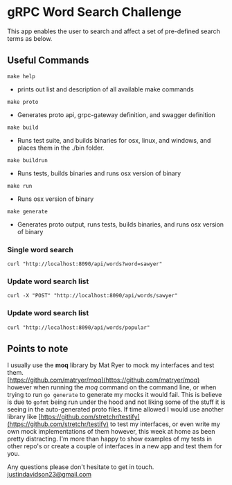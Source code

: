  # gRPC Word Search Challenge
 This app enables the user to search and affect a set of pre-defined search terms as below.

 ## Useful Commands
 `make help`  
 *  prints out list and description of all available make commands    

 `make proto`
 *  Generates proto api, grpc-gateway definition, and swagger definition    

 `make build`  
 *  Runs test suite, and builds binaries for osx, linux, and windows, and places them in the ./bin folder.    
 
 `make buildrun`  
 *  Runs tests, builds binaries and runs osx version of binary    
 
 `make run`  
 *  Runs osx version of binary    
 
 `make generate`  
 *  Generates proto output, runs tests, builds binaries, and runs osx version of binary    

 ### Single word search
 ```
 curl "http://localhost:8090/api/words?word=sawyer"
 ```
 
 ### Update word search list
 ```
 curl -X "POST" "http://localhost:8090/api/words/sawyer"
 ```
 
 ### Update word search list
 ```
 curl "http://localhost:8090/api/words/popular"
 ```

 ## Points to note
 I usually use the **moq** library by Mat Ryer to mock my interfaces and test them.  
 [https://github.com/matryer/moq](https://github.com/matryer/moq) however when running the *moq* command 
 on the command line, or when trying to run `go generate` to generate my mocks it would fail.
 This is believe is due to `gofmt` being run under the hood and not liking some of the
 stuff it is seeing in the auto-generated proto files. If time allowed I would use another library like
 [https://github.com/stretchr/testify](https://github.com/stretchr/testify) to test my interfaces, or even write
 my own mock implementations of them however, this week at home as been pretty distracting. I'm more than
 happy to show examples of my tests in other repo's or create a couple of interfaces in a new app and test them for you.

 Any questions please don't hesitate to get in touch.  
 justindavidson23@gmail.com